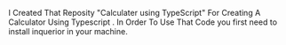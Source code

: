 I Created That Reposity "Calculater using TypeScript" For Creating A Calculator Using Typescript . In Order To Use That Code you first need to install inquerior in your machine. 
